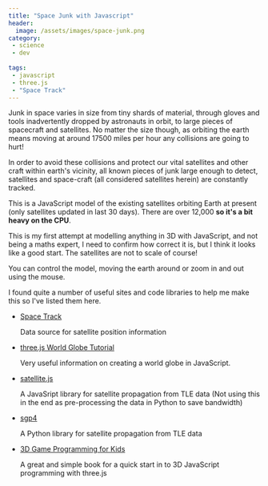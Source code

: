 ```yaml
---
title: "Space Junk with Javascript"
header:
  image: /assets/images/space-junk.png
category:
 - science
 - dev
 
tags:
 - javascript
 - three.js
 - "Space Track"
---
```


Junk in space varies in size from tiny shards of material, through gloves and tools 
inadvertently dropped by astronauts in orbit, to large pieces of spacecraft and satellites.
No matter the size though, as orbiting the earth means moving at around 17500 miles per hour
any collisions are going to hurt!

In order to avoid these collisions and protect our vital satellites and other craft within
earth's vicinity, all known pieces of junk large enough to detect, satellites and space-craft
(all considered satellites herein) are constantly tracked. 

This is a JavaScript model of the existing satellites orbiting Earth at present 
(only satellites updated in last 30 days). There are over 12,000 <strong>so it's a bit 
heavy on the CPU</strong>.  

<div id="space-junk" style="width:100%; background:black;"></div>
<script src="https://code.jquery.com/jquery-3.2.1.min.js"></script>
<script src="/assets/js/threejs/three.min.js"></script>
<script src="/assets/js/threejs/OrbitControls.js"></script>
<script src="/assets/js/space-junk.js"></script>


This is my first attempt at modelling anything in 3D with JavaScript, and not being a maths expert, 
I need to confirm how correct it is, but I think it looks like a good start. The satellites are
not to scale of course! 

You can control the model, moving the earth around or zoom in and out using the mouse.

I found quite a number of useful sites and code libraries to help me make this so I've listed
them here.


* [Space Track](https://www.space-track.org)

  Data source for satellite position information
  
* [three.js World Globe Tutorial](http://www.smartjava.org/content/render-open-data-3d-world-globe-threejs)

  Very useful information on creating a world globe in JavaScript.
  
* [satellite.js](https://github.com/shashwatak/satellite-js)

  A JavaSript library for satellite propagation from TLE data (Not using this in the end as
    pre-processing the data in Python to save bandwidth)
    
* [sgp4](https://pypi.python.org/pypi/sgp4/")

  A Python library for satellite propagation from TLE data
  
* [3D Game Programming for Kids](http://www.amazon.co.uk/gp/product/B00HUEG8O6/ref=as_li_tl?ie=UTF8&camp=1634&creative=19450&creativeASIN=B00HUEG8O6&linkCode=as2&tag=chrismacphers-21)

  A great and simple book for a quick start in to 3D JavaScript programming with three.js 







